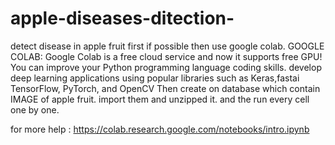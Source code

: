 # apple-diseases-ditection-
detect disease in apple fruit 
first if possible then use google colab.
GOOGLE COLAB: Google Colab is a free cloud service and now it supports free GPU! You can improve your Python programming language coding skills. develop deep learning applications using popular libraries such as Keras,fastai TensorFlow, PyTorch, and OpenCV
Then create on database which contain IMAGE of apple fruit. import them and unzipped it. and the run every cell one by one.

for more help : https://colab.research.google.com/notebooks/intro.ipynb

